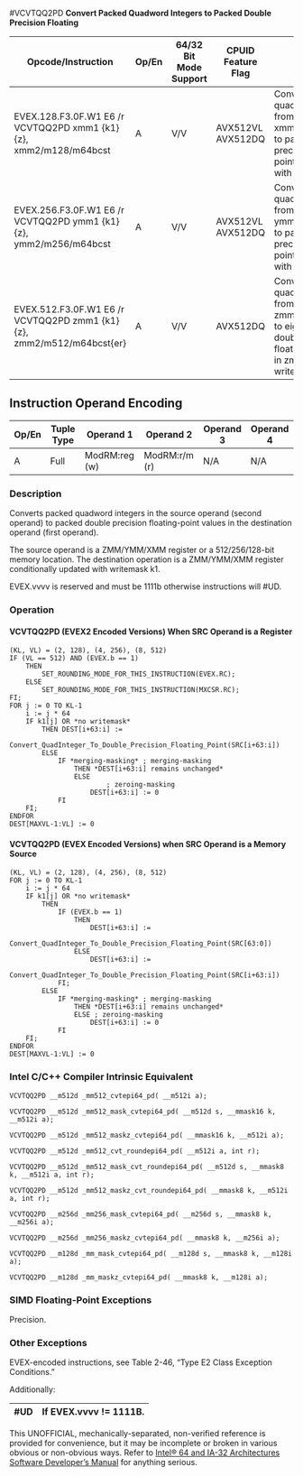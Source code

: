 #VCVTQQ2PD
**Convert Packed Quadword Integers to Packed Double Precision Floating**

| Opcode/Instruction                                                    | Op/En | 64/32 Bit Mode Support | CPUID Feature Flag | Description                                                                                                                                     |
| --------------------------------------------------------------------- | ----- | ---------------------- | ------------------ | ----------------------------------------------------------------------------------------------------------------------------------------------- |
| EVEX.128.F3.0F.W1 E6 /r VCVTQQ2PD xmm1 {k1}{z}, xmm2/m128/m64bcst     | A     | V/V                    | AVX512VL AVX512DQ  | Convert two packed quadword integers from xmm2/m128/m64bcst to packed double precision floating-point values in xmm1 with writemask k1.         |
| EVEX.256.F3.0F.W1 E6 /r VCVTQQ2PD ymm1 {k1}{z}, ymm2/m256/m64bcst     | A     | V/V                    | AVX512VL AVX512DQ  | Convert four packed quadword integers from ymm2/m256/m64bcst to packed double precision floating-point values in ymm1 with writemask k1.        |
| EVEX.512.F3.0F.W1 E6 /r VCVTQQ2PD zmm1 {k1}{z}, zmm2/m512/m64bcst{er} | A     | V/V                    | AVX512DQ           | Convert eight packed quadword integers from zmm2/m512/m64bcst to eight packed double precision floating-point values in zmm1 with writemask k1. |

## Instruction Operand Encoding

| Op/En | Tuple Type | Operand 1     | Operand 2     | Operand 3 | Operand 4 |
| ----- | ---------- | ------------- | ------------- | --------- | --------- |
| A     | Full       | ModRM:reg (w) | ModRM:r/m (r) | N/A       | N/A       |

### Description

Converts packed quadword integers in the source operand (second operand) to packed double precision floating-point values in the destination operand (first operand).

The source operand is a ZMM/YMM/XMM register or a 512/256/128-bit memory location. The destination operation is a ZMM/YMM/XMM register conditionally updated with writemask k1.

EVEX.vvvv is reserved and must be 1111b otherwise instructions will #​​​UD.

### Operation

#### VCVTQQ2PD (EVEX2 Encoded Versions) When SRC Operand is a Register

```
(KL, VL) = (2, 128), (4, 256), (8, 512)
IF (VL == 512) AND (EVEX.b == 1)
    THEN
        SET_ROUNDING_MODE_FOR_THIS_INSTRUCTION(EVEX.RC);
    ELSE
        SET_ROUNDING_MODE_FOR_THIS_INSTRUCTION(MXCSR.RC);
FI;
FOR j := 0 TO KL-1
    i := j * 64
    IF k1[j] OR *no writemask*
        THEN DEST[i+63:i] :=
            Convert_QuadInteger_To_Double_Precision_Floating_Point(SRC[i+63:i])
        ELSE
            IF *merging-masking* ; merging-masking
                THEN *DEST[i+63:i] remains unchanged*
                ELSE
                        ; zeroing-masking
                    DEST[i+63:i] := 0
            FI
    FI;
ENDFOR
DEST[MAXVL-1:VL] := 0

```

#### VCVTQQ2PD (EVEX Encoded Versions) when SRC Operand is a Memory Source

```
(KL, VL) = (2, 128), (4, 256), (8, 512)
FOR j := 0 TO KL-1
    i := j * 64
    IF k1[j] OR *no writemask*
        THEN
            IF (EVEX.b == 1)
                THEN
                    DEST[i+63:i] :=
            Convert_QuadInteger_To_Double_Precision_Floating_Point(SRC[63:0])
                ELSE
                    DEST[i+63:i] :=
            Convert_QuadInteger_To_Double_Precision_Floating_Point(SRC[i+63:i])
            FI;
        ELSE
            IF *merging-masking* ; merging-masking
                THEN *DEST[i+63:i] remains unchanged*
                ELSE ; zeroing-masking
                    DEST[i+63:i] := 0
            FI
    FI;
ENDFOR
DEST[MAXVL-1:VL] := 0

```

### Intel C/C++ Compiler Intrinsic Equivalent

```
VCVTQQ2PD __m512d _mm512_cvtepi64_pd( __m512i a);

```

```
VCVTQQ2PD __m512d _mm512_mask_cvtepi64_pd( __m512d s, __mmask16 k, __m512i a);

```

```
VCVTQQ2PD __m512d _mm512_maskz_cvtepi64_pd( __mmask16 k, __m512i a);

```

```
VCVTQQ2PD __m512d _mm512_cvt_roundepi64_pd( __m512i a, int r);

```

```
VCVTQQ2PD __m512d _mm512_mask_cvt_roundepi64_pd( __m512d s, __mmask8 k, __m512i a, int r);

```

```
VCVTQQ2PD __m512d _mm512_maskz_cvt_roundepi64_pd( __mmask8 k, __m512i a, int r);

```

```
VCVTQQ2PD __m256d _mm256_mask_cvtepi64_pd( __m256d s, __mmask8 k, __m256i a);

```

```
VCVTQQ2PD __m256d _mm256_maskz_cvtepi64_pd( __mmask8 k, __m256i a);

```

```
VCVTQQ2PD __m128d _mm_mask_cvtepi64_pd( __m128d s, __mmask8 k, __m128i a);

```

```
VCVTQQ2PD __m128d _mm_maskz_cvtepi64_pd( __mmask8 k, __m128i a);

```

### SIMD Floating-Point Exceptions

Precision.

### Other Exceptions

EVEX-encoded instructions, see Table 2-46, “Type E2 Class Exception Conditions.”

Additionally:

| #​​​UD | If EVEX.vvvv != 1111B. |
| ------ | ---------------------- |

This UNOFFICIAL, mechanically-separated, non-verified reference is provided for convenience, but it may be
incomplete or broken in various obvious or non-obvious
ways. Refer to [Intel® 64 and IA-32 Architectures Software Developer’s Manual](https://software.intel.com/en-us/download/intel-64-and-ia-32-architectures-sdm-combined-volumes-1-2a-2b-2c-2d-3a-3b-3c-3d-and-4) for anything serious.
